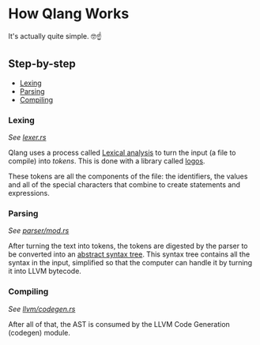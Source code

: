 # How Qlang Works

It's actually quite simple. 🤓☝

## Step-by-step

- [Lexing](#lexing)
- [Parsing](#parsing)
- [Compiling](#compiling)

### Lexing

*See [lexer.rs](../src/parser/ast/lexer.rs)*

Qlang uses a process called [Lexical analysis](https://en.wikipedia.org/wiki/Lexical_analysis) to turn the input (a file to compile) into *tokens*. This is done with a library called [logos](https://crates.io/crates/logos).

These tokens are all the components of the file: the identifiers, the values and all of the special characters that combine to create statements and expressions.

### Parsing

*See [parser/mod.rs](../src/parser/mod.rs)*

After turning the text into tokens, the tokens are digested by the parser to be converted into an [abstract syntax tree](https://wikipedia.org/wiki/Abstract_syntax_tree). This syntax tree contains all the syntax in the input, simplified so that the computer can handle it by turning it into LLVM bytecode.

### Compiling
*See [llvm/codegen.rs](../src/llvm/codegen.rs)*

After all of that, the AST is consumed by the LLVM Code Generation (codegen) module.
